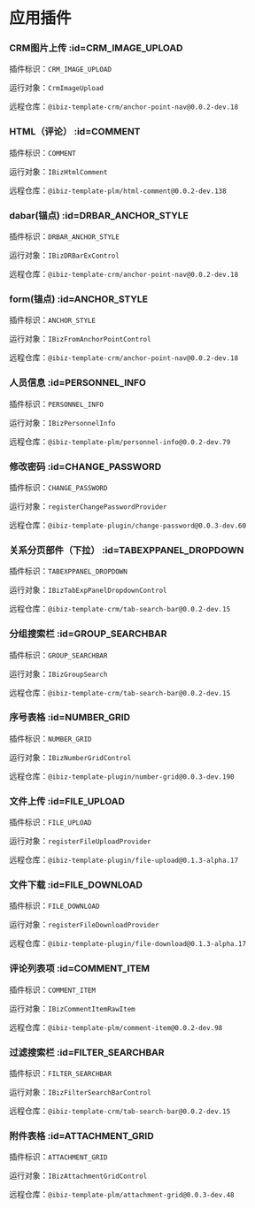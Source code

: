# 应用插件 <!-- {docsify-ignore-all} -->

### CRM图片上传 :id=CRM_IMAGE_UPLOAD


插件标识：`CRM_IMAGE_UPLOAD`

运行对象：`CrmImageUpload`

远程仓库：`@ibiz-template-crm/anchor-point-nav@0.0.2-dev.18`

### HTML（评论） :id=COMMENT


插件标识：`COMMENT`

运行对象：`IBizHtmlComment`

远程仓库：`@ibiz-template-plm/html-comment@0.0.2-dev.138`

### dabar(锚点) :id=DRBAR_ANCHOR_STYLE


插件标识：`DRBAR_ANCHOR_STYLE`

运行对象：`IBizDRBarExControl`

远程仓库：`@ibiz-template-crm/anchor-point-nav@0.0.2-dev.18`

### form(锚点) :id=ANCHOR_STYLE


插件标识：`ANCHOR_STYLE`

运行对象：`IBizFromAnchorPointControl`

远程仓库：`@ibiz-template-crm/anchor-point-nav@0.0.2-dev.18`

### 人员信息 :id=PERSONNEL_INFO


插件标识：`PERSONNEL_INFO`

运行对象：`IBizPersonnelInfo`

远程仓库：`@ibiz-template-plm/personnel-info@0.0.2-dev.79`

### 修改密码 :id=CHANGE_PASSWORD


插件标识：`CHANGE_PASSWORD`

运行对象：`registerChangePasswordProvider`

远程仓库：`@ibiz-template-plugin/change-password@0.0.3-dev.60`

### 关系分页部件（下拉） :id=TABEXPPANEL_DROPDOWN


插件标识：`TABEXPPANEL_DROPDOWN`

运行对象：`IBizTabExpPanelDropdownControl`

远程仓库：`@ibiz-template-crm/tab-search-bar@0.0.2-dev.15`

### 分组搜索栏 :id=GROUP_SEARCHBAR


插件标识：`GROUP_SEARCHBAR`

运行对象：`IBizGroupSearch`

远程仓库：`@ibiz-template-crm/tab-search-bar@0.0.2-dev.15`

### 序号表格 :id=NUMBER_GRID


插件标识：`NUMBER_GRID`

运行对象：`IBizNumberGridControl`

远程仓库：`@ibiz-template-plugin/number-grid@0.0.3-dev.190`

### 文件上传 :id=FILE_UPLOAD


插件标识：`FILE_UPLOAD`

运行对象：`registerFileUploadProvider`

远程仓库：`@ibiz-template-plugin/file-upload@0.1.3-alpha.17`

### 文件下载 :id=FILE_DOWNLOAD


插件标识：`FILE_DOWNLOAD`

运行对象：`registerFileDownloadProvider`

远程仓库：`@ibiz-template-plugin/file-download@0.1.3-alpha.17`

### 评论列表项 :id=COMMENT_ITEM


插件标识：`COMMENT_ITEM`

运行对象：`IBizCommentItemRawItem`

远程仓库：`@ibiz-template-plm/comment-item@0.0.2-dev.98`

### 过滤搜索栏 :id=FILTER_SEARCHBAR


插件标识：`FILTER_SEARCHBAR`

运行对象：`IBizFilterSearchBarControl`

远程仓库：`@ibiz-template-crm/tab-search-bar@0.0.2-dev.15`

### 附件表格 :id=ATTACHMENT_GRID


插件标识：`ATTACHMENT_GRID`

运行对象：`IBizAttachmentGridControl`

远程仓库：`@ibiz-template-plm/attachment-grid@0.0.3-dev.48`







